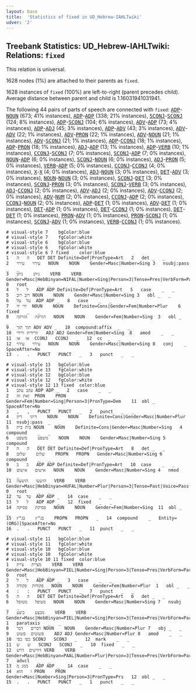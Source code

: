 ```yaml
---
layout: base
title:  'Statistics of fixed in UD_Hebrew-IAHLTwiki'
udver: '2'
---
```


## Treebank Statistics: UD_Hebrew-IAHLTwiki: Relations: `fixed`

This relation is universal.

1628 nodes (1%) are attached to their parents as `fixed`.

1628 instances of `fixed` (100%) are left-to-right (parent precedes child).
Average distance between parent and child is 1.16031941031941.

The following 44 pairs of parts of speech are connected with `fixed`: <tt><a href="he_iahltwiki-pos-ADP.html">ADP</a></tt>-<tt><a href="he_iahltwiki-pos-NOUN.html">NOUN</a></tt> (673; 41% instances), <tt><a href="he_iahltwiki-pos-ADP.html">ADP</a></tt>-<tt><a href="he_iahltwiki-pos-ADP.html">ADP</a></tt> (338; 21% instances), <tt><a href="he_iahltwiki-pos-SCONJ.html">SCONJ</a></tt>-<tt><a href="he_iahltwiki-pos-SCONJ.html">SCONJ</a></tt> (124; 8% instances), <tt><a href="he_iahltwiki-pos-ADP.html">ADP</a></tt>-<tt><a href="he_iahltwiki-pos-SCONJ.html">SCONJ</a></tt> (104; 6% instances), <tt><a href="he_iahltwiki-pos-ADV.html">ADV</a></tt>-<tt><a href="he_iahltwiki-pos-ADP.html">ADP</a></tt> (73; 4% instances), <tt><a href="he_iahltwiki-pos-ADP.html">ADP</a></tt>-<tt><a href="he_iahltwiki-pos-ADJ.html">ADJ</a></tt> (45; 3% instances), <tt><a href="he_iahltwiki-pos-ADP.html">ADP</a></tt>-<tt><a href="he_iahltwiki-pos-ADV.html">ADV</a></tt> (43; 3% instances), <tt><a href="he_iahltwiki-pos-ADV.html">ADV</a></tt>-<tt><a href="he_iahltwiki-pos-ADV.html">ADV</a></tt> (22; 1% instances), <tt><a href="he_iahltwiki-pos-ADV.html">ADV</a></tt>-<tt><a href="he_iahltwiki-pos-PRON.html">PRON</a></tt> (22; 1% instances), <tt><a href="he_iahltwiki-pos-ADV.html">ADV</a></tt>-<tt><a href="he_iahltwiki-pos-NOUN.html">NOUN</a></tt> (21; 1% instances), <tt><a href="he_iahltwiki-pos-ADV.html">ADV</a></tt>-<tt><a href="he_iahltwiki-pos-SCONJ.html">SCONJ</a></tt> (21; 1% instances), <tt><a href="he_iahltwiki-pos-ADP.html">ADP</a></tt>-<tt><a href="he_iahltwiki-pos-CCONJ.html">CCONJ</a></tt> (18; 1% instances), <tt><a href="he_iahltwiki-pos-ADP.html">ADP</a></tt>-<tt><a href="he_iahltwiki-pos-PRON.html">PRON</a></tt> (18; 1% instances), <tt><a href="he_iahltwiki-pos-ADJ.html">ADJ</a></tt>-<tt><a href="he_iahltwiki-pos-ADP.html">ADP</a></tt> (13; 1% instances), <tt><a href="he_iahltwiki-pos-ADP.html">ADP</a></tt>-<tt><a href="he_iahltwiki-pos-VERB.html">VERB</a></tt> (10; 1% instances), <tt><a href="he_iahltwiki-pos-CCONJ.html">CCONJ</a></tt>-<tt><a href="he_iahltwiki-pos-SCONJ.html">SCONJ</a></tt> (7; 0% instances), <tt><a href="he_iahltwiki-pos-SCONJ.html">SCONJ</a></tt>-<tt><a href="he_iahltwiki-pos-ADP.html">ADP</a></tt> (7; 0% instances), <tt><a href="he_iahltwiki-pos-NOUN.html">NOUN</a></tt>-<tt><a href="he_iahltwiki-pos-ADP.html">ADP</a></tt> (6; 0% instances), <tt><a href="he_iahltwiki-pos-SCONJ.html">SCONJ</a></tt>-<tt><a href="he_iahltwiki-pos-NOUN.html">NOUN</a></tt> (6; 0% instances), <tt><a href="he_iahltwiki-pos-ADJ.html">ADJ</a></tt>-<tt><a href="he_iahltwiki-pos-PRON.html">PRON</a></tt> (5; 0% instances), <tt><a href="he_iahltwiki-pos-VERB.html">VERB</a></tt>-<tt><a href="he_iahltwiki-pos-ADP.html">ADP</a></tt> (5; 0% instances), <tt><a href="he_iahltwiki-pos-CCONJ.html">CCONJ</a></tt>-<tt><a href="he_iahltwiki-pos-CCONJ.html">CCONJ</a></tt> (4; 0% instances), <tt><a href="he_iahltwiki-pos-X.html">X</a></tt>-<tt><a href="he_iahltwiki-pos-X.html">X</a></tt> (4; 0% instances), <tt><a href="he_iahltwiki-pos-ADJ.html">ADJ</a></tt>-<tt><a href="he_iahltwiki-pos-NOUN.html">NOUN</a></tt> (3; 0% instances), <tt><a href="he_iahltwiki-pos-DET.html">DET</a></tt>-<tt><a href="he_iahltwiki-pos-ADV.html">ADV</a></tt> (3; 0% instances), <tt><a href="he_iahltwiki-pos-NOUN.html">NOUN</a></tt>-<tt><a href="he_iahltwiki-pos-NOUN.html">NOUN</a></tt> (3; 0% instances), <tt><a href="he_iahltwiki-pos-SCONJ.html">SCONJ</a></tt>-<tt><a href="he_iahltwiki-pos-DET.html">DET</a></tt> (3; 0% instances), <tt><a href="he_iahltwiki-pos-SCONJ.html">SCONJ</a></tt>-<tt><a href="he_iahltwiki-pos-PRON.html">PRON</a></tt> (3; 0% instances), <tt><a href="he_iahltwiki-pos-SCONJ.html">SCONJ</a></tt>-<tt><a href="he_iahltwiki-pos-VERB.html">VERB</a></tt> (3; 0% instances), <tt><a href="he_iahltwiki-pos-ADJ.html">ADJ</a></tt>-<tt><a href="he_iahltwiki-pos-CCONJ.html">CCONJ</a></tt> (2; 0% instances), <tt><a href="he_iahltwiki-pos-ADV.html">ADV</a></tt>-<tt><a href="he_iahltwiki-pos-ADJ.html">ADJ</a></tt> (2; 0% instances), <tt><a href="he_iahltwiki-pos-ADV.html">ADV</a></tt>-<tt><a href="he_iahltwiki-pos-CCONJ.html">CCONJ</a></tt> (2; 0% instances), <tt><a href="he_iahltwiki-pos-ADV.html">ADV</a></tt>-<tt><a href="he_iahltwiki-pos-NUM.html">NUM</a></tt> (2; 0% instances), <tt><a href="he_iahltwiki-pos-CCONJ.html">CCONJ</a></tt>-<tt><a href="he_iahltwiki-pos-ADP.html">ADP</a></tt> (2; 0% instances), <tt><a href="he_iahltwiki-pos-CCONJ.html">CCONJ</a></tt>-<tt><a href="he_iahltwiki-pos-NOUN.html">NOUN</a></tt> (2; 0% instances), <tt><a href="he_iahltwiki-pos-ADP.html">ADP</a></tt>-<tt><a href="he_iahltwiki-pos-DET.html">DET</a></tt> (1; 0% instances), <tt><a href="he_iahltwiki-pos-ADV.html">ADV</a></tt>-<tt><a href="he_iahltwiki-pos-DET.html">DET</a></tt> (1; 0% instances), <tt><a href="he_iahltwiki-pos-DET.html">DET</a></tt>-<tt><a href="he_iahltwiki-pos-ADP.html">ADP</a></tt> (1; 0% instances), <tt><a href="he_iahltwiki-pos-DET.html">DET</a></tt>-<tt><a href="he_iahltwiki-pos-CCONJ.html">CCONJ</a></tt> (1; 0% instances), <tt><a href="he_iahltwiki-pos-DET.html">DET</a></tt>-<tt><a href="he_iahltwiki-pos-DET.html">DET</a></tt> (1; 0% instances), <tt><a href="he_iahltwiki-pos-PRON.html">PRON</a></tt>-<tt><a href="he_iahltwiki-pos-ADV.html">ADV</a></tt> (1; 0% instances), <tt><a href="he_iahltwiki-pos-PRON.html">PRON</a></tt>-<tt><a href="he_iahltwiki-pos-SCONJ.html">SCONJ</a></tt> (1; 0% instances), <tt><a href="he_iahltwiki-pos-SCONJ.html">SCONJ</a></tt>-<tt><a href="he_iahltwiki-pos-ADV.html">ADV</a></tt> (1; 0% instances), <tt><a href="he_iahltwiki-pos-VERB.html">VERB</a></tt>-<tt><a href="he_iahltwiki-pos-CCONJ.html">CCONJ</a></tt> (1; 0% instances).


~~~ conllu
# visual-style 7	bgColor:blue
# visual-style 7	fgColor:white
# visual-style 6	bgColor:blue
# visual-style 6	fgColor:white
# visual-style 6 7 fixed	color:blue
1	ה	ה	DET	DET	Definite=Def|PronType=Art	2	det	_	_
2	עירוי	עירוי	NOUN	NOUN	Gender=Masc|Number=Sing	3	nsubj:pass	_	_
3	ניתן	ניתן	VERB	VERB	Gender=Masc|HebBinyan=NIFAL|Number=Sing|Person=3|Tense=Pres|VerbForm=Part|Voice=Pass	0	root	_	_
4	ל	ל	ADP	ADP	Definite=Def|PronType=Art	5	case	_	_
5	רוב	רוב	NOUN	NOUN	Gender=Masc|Number=Sing	3	obl	_	_
6	על	על	ADP	ADP	_	8	case	_	_
7	ידי	יד	NOUN	NOUN	Definite=Cons|Gender=Fem|Number=Plur	6	fixed	_	_
8	הזרקה	הזרקה	NOUN	NOUN	Gender=Fem|Number=Sing	3	obl	_	_
9	תוך	תוך	ADV	ADV	_	10	compound:affix	_	_
10	וורידית	ורידי	ADJ	ADJ	Gender=Fem|Number=Sing	8	amod	_	_
11	או	או	CCONJ	CCONJ	_	12	cc	_	_
12	עירוי	עירוי	NOUN	NOUN	Gender=Masc|Number=Sing	8	conj	_	SpaceAfter=No
13	.	.	PUNCT	PUNCT	_	3	punct	_	_

~~~


~~~ conllu
# visual-style 13	bgColor:blue
# visual-style 13	fgColor:white
# visual-style 12	bgColor:blue
# visual-style 12	fgColor:white
# visual-style 12 13 fixed	color:blue
1	עקב	עקב	ADP	ADP	_	2	case	_	_
2	זאת	זה	PRON	PRON	Gender=Fem|Number=Sing|Person=3|PronType=Dem	11	obl	_	SpaceAfter=No
3	,	,	PUNCT	PUNCT	_	2	punct	_	_
4	דיוני	דיון	NOUN	NOUN	Definite=Cons|Gender=Masc|Number=Plur	11	nsubj:pass	_	_
5	בית	בית	NOUN	NOUN	Definite=Cons|Gender=Masc|Number=Sing	4	compound	_	_
6	משפט	משפט	NOUN	NOUN	Gender=Masc|Number=Sing	5	compound	_	_
7	ה	ה	DET	DET	Definite=Def|PronType=Art	8	det	_	_
8	שלום	שלום	PROPN	PROPN	Gender=Masc|Number=Sing	6	compound	_	_
9	ב	ב	ADP	ADP	Definite=Def|PronType=Art	10	case	_	_
10	אישום	אישום	NOUN	NOUN	Gender=Masc|Number=Sing	4	nmod	_	_
11	הושעו	הושעה	VERB	VERB	Gender=Masc|HebBinyan=HUFAL|Number=Plur|Person=3|Tense=Past|Voice=Pass	0	root	_	_
12	עד	עד	ADP	ADP	_	14	case	_	_
13	ל	ל	ADP	ADP	_	12	fixed	_	_
14	פסיקת	פסיקה	NOUN	NOUN	Gender=Fem|Number=Sing	11	obl	_	_
15	בג"ץ	בג"ץ	PROPN	PROPN	_	14	compound	_	Entity=(ORG)|SpaceAfter=No
16	.	.	PUNCT	PUNCT	_	11	punct	_	_

~~~


~~~ conllu
# visual-style 11	bgColor:blue
# visual-style 11	fgColor:white
# visual-style 10	bgColor:blue
# visual-style 10	fgColor:white
# visual-style 10 11 fixed	color:blue
1	מציית	ציית	VERB	VERB	Gender=Masc|HebBinyan=PIEL|Number=Sing|Person=3|Tense=Pres|VerbForm=Part|Voice=Act	0	root	_	_
2	ל	ל	ADP	ADP	_	3	case	_	_
3	פקודות	פקודה	NOUN	NOUN	Gender=Fem|Number=Plur	1	obl	_	_
4	:	:	PUNCT	PUNCT	_	7	punct	_	_
5	ה	ה	DET	DET	Definite=Def|PronType=Art	6	det	_	_
6	מטופל	מטופל	NOUN	NOUN	Gender=Masc|Number=Sing	7	nsubj	_	_
7	מבצע	ביצע	VERB	VERB	Gender=Masc|HebBinyan=PIEL|Number=Sing|Person=3|Tense=Pres|VerbForm=Part|Voice=Act	1	parataxis	_	_
8	דברים	דבר	NOUN	NOUN	Gender=Masc|Number=Plur	7	obj	_	_
9	פשוטים	פשוט	ADJ	ADJ	Gender=Masc|Number=Plur	8	amod	_	_
10	כפי	כפי	SCONJ	SCONJ	_	12	mark	_	_
11	ש	ש	SCONJ	SCONJ	_	10	fixed	_	_
12	דורשים	דרש	VERB	VERB	Gender=Masc|HebBinyan=PAAL|Number=Plur|Person=3|Tense=Pres|VerbForm=Part|Voice=Act	7	advcl	_	_
13	ממנ	מ	ADP	ADP	_	14	case	_	_
14	ו	הוא	PRON	PRON	Gender=Masc|Number=Sing|Person=3|PronType=Prs	12	obl	_	_
15	.	.	PUNCT	PUNCT	_	1	punct	_	_

~~~


